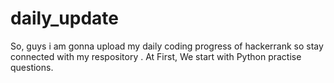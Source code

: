 # daily_update
So, guys i am gonna upload my daily coding progress of hackerrank so stay connected with my respository .
 At First, We start with Python practise questions. 
